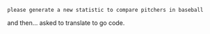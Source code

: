 
```
please generate a new statistic to compare pitchers in baseball

```

and then... asked to translate to go code.
